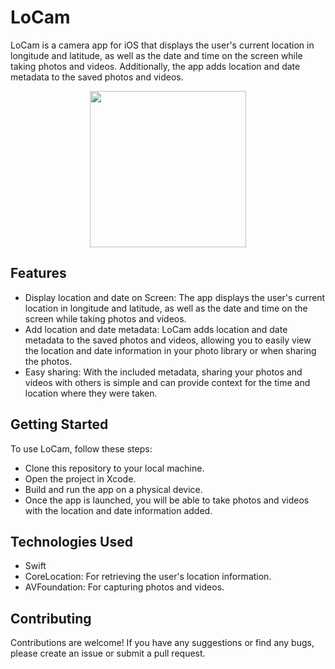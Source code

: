 # LoCam

LoCam is a camera app for iOS that displays the user's current location in longitude and latitude, as well as the date and time on the screen while taking photos and videos. Additionally, the app adds location and date metadata to the saved photos and videos.
<p align="center">
    <img src="https://github.com/graygoos/LoCam/assets/52054174/bc63da41-b8e3-4804-be8f-9bf52b51cf22" width="250" height="250">
</p>

## Features

* Display location and date on Screen: The app displays the user's current location in longitude and latitude, as well as the date and time on the screen while taking photos and videos.  
* Add location and date metadata: LoCam adds location and date metadata to the saved photos and videos, allowing you to easily view the location and date information in your photo library or when sharing the photos.    
* Easy sharing: With the included metadata, sharing your photos and videos with others is simple and can provide context for the time and location where they were taken.  

## Getting Started

To use LoCam, follow these steps:

* Clone this repository to your local machine.
* Open the project in Xcode.
* Build and run the app on a physical device.
* Once the app is launched, you will be able to take photos and videos with the location and date information added.

## Technologies Used

* Swift  
* CoreLocation: For retrieving the user's location information.  
* AVFoundation: For capturing photos and videos.  

## Contributing

Contributions are welcome! If you have any suggestions or find any bugs, please create an issue or submit a pull request.
